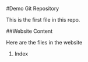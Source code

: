 #Demo Git Repository

This is the first file in this repo.

##Website Content

Here are the files in the website

1. Index